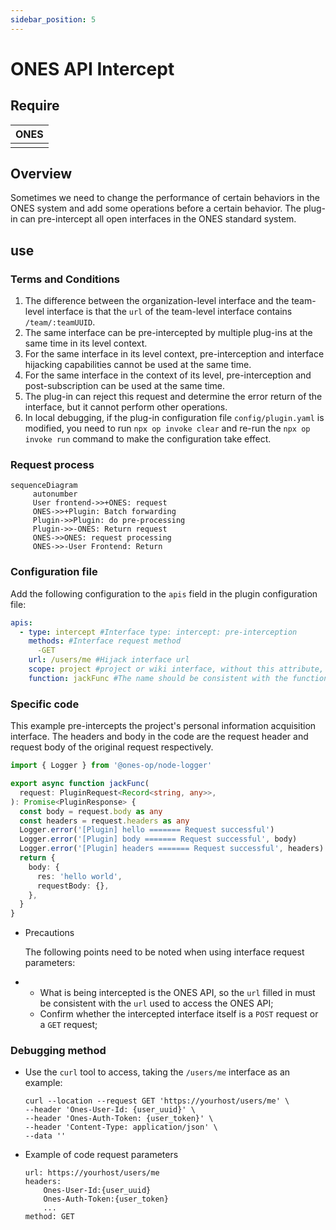 ```yaml
---
sidebar_position: 5
---
```


# ONES API Intercept

## Require

| ONES |
| :--- |
|      |

## Overview

Sometimes we need to change the performance of certain behaviors in the ONES system and add some operations before a certain behavior. The plug-in can pre-intercept all open interfaces in the ONES standard system.

## use

### Terms and Conditions

1. The difference between the organization-level interface and the team-level interface is that the `url` of the team-level interface contains `/team/:teamUUID`.
2. The same interface can be pre-intercepted by multiple plug-ins at the same time in its level context.
3. For the same interface in its level context, pre-interception and interface hijacking capabilities cannot be used at the same time.
4. For the same interface in the context of its level, pre-interception and post-subscription can be used at the same time.
5. The plug-in can reject this request and determine the error return of the interface, but it cannot perform other operations.
6. In local debugging, if the plug-in configuration file `config/plugin.yaml` is modified, you need to run `npx op invoke clear` and re-run the `npx op invoke run` command to make the configuration take effect.

### Request process

```mermaid
sequenceDiagram
     autonumber
     User frontend->>+ONES: request
     ONES->>+Plugin: Batch forwarding
     Plugin->>Plugin: do pre-processing
     Plugin->>-ONES: Return request
     ONES->>ONES: request processing
     ONES->>-User Frontend: Return
```

### Configuration file

Add the following configuration to the `apis` field in the plugin configuration file:

```yaml title='/config/plugin.yaml'
apis:
  - type: intercept #Interface type: intercept: pre-interception
    methods: #Interface request method
      -GET
    url: /users/me #Hijack interface url
    scope: project #project or wiki interface, without this attribute, the default is project
    function: jackFunc #The name should be consistent with the function name in the code
```

### Specific code

This example pre-intercepts the project's personal information acquisition interface. The headers and body in the code are the request header and request body of the original request respectively.

```typescript
import { Logger } from '@ones-op/node-logger'

export async function jackFunc(
  request: PluginRequest<Record<string, any>>,
): Promise<PluginResponse> {
  const body = request.body as any
  const headers = request.headers as any
  Logger.error('[Plugin] hello ======= Request successful')
  Logger.error('[Plugin] body ======= Request successful', body)
  Logger.error('[Plugin] headers ======= Request successful', headers)
  return {
    body: {
      res: 'hello world',
      requestBody: {},
    },
  }
}
```

- Precautions

  The following points need to be noted when using interface request parameters:

- - What is being intercepted is the ONES API, so the `url` filled in must be consistent with the `url` used to access the ONES API;
  - Confirm whether the intercepted interface itself is a `POST` request or a `GET` request;

### Debugging method

- Use the `curl` tool to access, taking the `/users/me` interface as an example:

  ```shell
  curl --location --request GET 'https://yourhost/users/me' \
  --header 'Ones-User-Id: {user_uuid}' \
  --header 'Ones-Auth-Token: {user_token}' \
  --header 'Content-Type: application/json' \
  --data ''
  ```

- Example of code request parameters

  ```
  url: https://yourhost/users/me
  headers:
      Ones-User-Id:{user_uuid}
      Ones-Auth-Token:{user_token}
      ...
  method: GET
  ```
